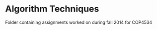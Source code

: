Algorithm Techniques
========

Folder containing assignments worked on during fall 2014 for COP4534 